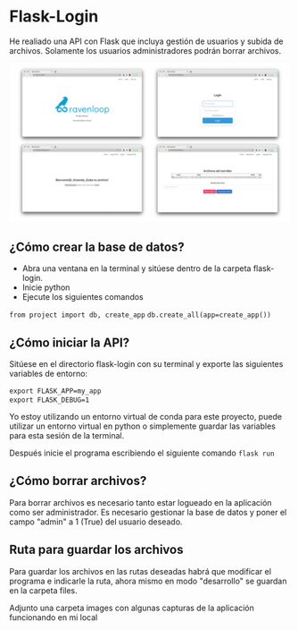 # Flask-Login

He realiado una API con Flask que incluya gestión de usuarios y subida de archivos. 
Solamente los usuarios administradores podrán borrar archivos.

![pantallas](https://github.com/agalvezcorell/flask-login/blob/main/images/_pantallas.png)

## ¿Cómo crear la base de datos?

- Abra una ventana en la terminal y sitúese dentro de la carpeta flask-login.
- Inicie python
- Ejecute los siguientes comandos

`from project import db, create_app`
`db.create_all(app=create_app())`


## ¿Cómo iniciar la API?

Sitúese en el directorio flask-login con su terminal y exporte las siguientes variables de entorno:

```
export FLASK_APP=my_app
export FLASK_DEBUG=1
```

Yo estoy utilizando un entorno virtual de conda para este proyecto, puede utilizar un entorno virtual en python o simplemente guardar las variables para esta sesión de la terminal.

Después inicie el programa escribiendo el siguiente comando `flask run`

## ¿Cómo borrar archivos?

Para borrar archivos es necesario tanto estar logueado en la aplicación como ser administrador.
Es necesario gestionar la base de datos y poner el campo "admin" a 1 (True) del usuario deseado.

## Ruta para guardar los archivos

Para guardar los archivos en las rutas deseadas habrá que modificar el programa e indicarle la ruta, ahora mismo en modo "desarrollo" se guardan en la carpeta files.

Adjunto una carpeta images con algunas capturas de la aplicación funcionando en mi local

